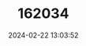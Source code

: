 ---
title: "162034"
category: "Primula scandinavica"
draft: false
date: 2024-02-22 13:03:52
languages:
  Swedish: ["Fjällviva"]
  Norwegian: ["Fjellnøkleblom"]
---